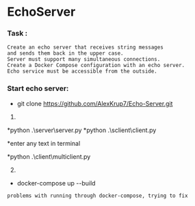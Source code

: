 # EchoServer
### Task :
````
Create an echo server that receives string messages
and sends them back in the upper case.
Server must support many simultaneous connections.
Create a Docker Compose configuration with an echo server.
Echo service must be accessible from the outside.
````
### Start echo server:
* git clone https://github.com/AlexKrup7/Echo-Server.git
1)
*python .\server\server.py
*python .\sclient\client.py

*enter any text in terminal

*python .\client\multiclient.py

2)
* docker-compose up --build
```
problems with running through docker-compose, trying to fix
```
